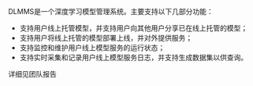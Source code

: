 DLMMS是一个深度学习模型管理系统。主要支持以下几部分功能：

- 支持用户线上托管模型，并支持用户向其他用户分享已在线上托管的模型；
- 支持用户将线上托管的模型部署上线，并对外提供服务；
- 支持监控和维护用户线上模型服务的运行状态；
- 支持实时采集和记录用户线上模型服务日志，并支持生成数据集以供查询。

 详细见团队报告
